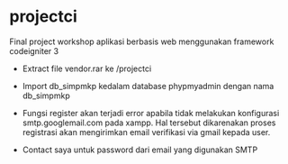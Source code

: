 # projectci
Final project workshop aplikasi berbasis web menggunakan framework codeigniter 3

- Extract file vendor.rar ke /projectci

- Import db_simpmkp kedalam database phypmyadmin dengan nama db_simpmkp

- Fungsi register akan terjadi error apabila tidak melakukan konfigurasi smtp.googlemail.com pada xampp. Hal tersebut dikarenakan proses registrasi akan mengirimkan email verifikasi via gmail kepada user.

- Contact saya untuk password dari email yang digunakan SMTP 
